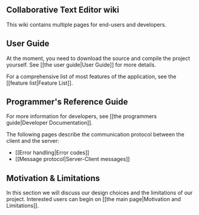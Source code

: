 ## Collaborative Text Editor wiki
This wiki contains multiple pages for end-users and developers.

## User Guide
At the moment, you need to download the source and compile the project yourself.
See [[the user guide|User Guide]] for more details.

For a comprehensive list of most features of the application, see the [[feature list|Feature List]].

## Programmer's Reference Guide
For more information for developers, see [[the programmers guide|Developer Documentation]]. 

The following pages describe the communication protocol between the client and the server:
- [[Error handling|Error codes]]
- [[Message protocol|Server-Client messages]]

## Motivation & Limitations
In this section we will discuss our design choices and the limitations of our project. Interested users can begin on [[the main page|Motivation and Limitations]].